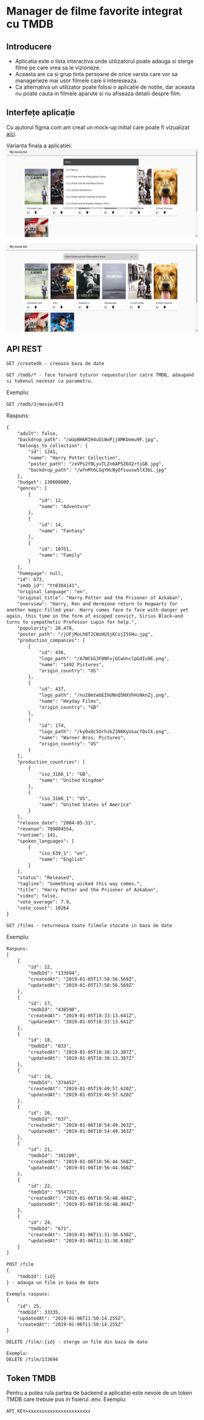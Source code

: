 # Manager de filme favorite integrat cu TMDB

## Introducere

* Aplicatia este o lista interactiva unde utilizatorul poate adauga si sterge filme pe care vrea sa le vizioneze.
* Aceasta are ca si grup tinta persoane de orice varsta care vor sa managerieze mai usor filmele care ii intereseaza.
* Ca alternativa un utilizator poate folosi o aplicatie de notite, dar aceasta nu poate cauta in filmele aparute si nu afiseaza detalii despre film.

## Interfețe aplicație
Cu ajutorul figma.com am creat un mock-up initial care poate fi vizualizat [aici](https://www.figma.com/file/gAUHnUN9Lotf2Kba6eEOYsC9/movies-app?node-id=0%3A1).

Varianta finala a aplicatiei:
![Screenshot 1](https://raw.githubusercontent.com/anaivanov/movies-app/master/screenshots/1.png)

![Screenshot 2](https://raw.githubusercontent.com/anaivanov/movies-app/master/screenshots/2.png)

## API REST

```
GET /createdb - creeaza baza de date
```
```
GET /tmdb/* - face forward tuturor requesturilor catre TMDB, adaugand si tokenul necesar ca parametru.
```
Exemplu:
```
GET /tmdb/3/movie/673
```
Raspuns:
```
{
    "adult": false,
    "backdrop_path": "/wUpBH6RIH4uOiWoPjj8MKUemu9F.jpg",
    "belongs_to_collection": {
        "id": 1241,
        "name": "Harry Potter Collection",
        "poster_path": "/eVPs2Y0LyvTLZn6AP5Z6O2rtiGB.jpg",
        "backdrop_path": "/wfnMt6LGqYHcNyOfsuusw5lX3bL.jpg"
    },
    "budget": 130000000,
    "genres": [
        {
            "id": 12,
            "name": "Adventure"
        },
        {
            "id": 14,
            "name": "Fantasy"
        },
        {
            "id": 10751,
            "name": "Family"
        }
    ],
    "homepage": null,
    "id": 673,
    "imdb_id": "tt0304141",
    "original_language": "en",
    "original_title": "Harry Potter and the Prisoner of Azkaban",
    "overview": "Harry, Ron and Hermione return to Hogwarts for another magic-filled year. Harry comes face to face with danger yet again, this time in the form of escaped convict, Sirius Black—and turns to sympathetic Professor Lupin for help.",
    "popularity": 28.478,
    "poster_path": "/jUFjMoLh8T2CWzHUSjKCojI5SHu.jpg",
    "production_companies": [
        {
            "id": 436,
            "logo_path": "/A7WCkG3F0NFvjGCwUnclpGdIu9E.png",
            "name": "1492 Pictures",
            "origin_country": "US"
        },
        {
            "id": 437,
            "logo_path": "/nu20mtwbEIhUNnQ5NXVhHsNknZj.png",
            "name": "Heyday Films",
            "origin_country": "GB"
        },
        {
            "id": 174,
            "logo_path": "/ky0xOc5OrhzkZ1N6KyUxacfQsCk.png",
            "name": "Warner Bros. Pictures",
            "origin_country": "US"
        }
    ],
    "production_countries": [
        {
            "iso_3166_1": "GB",
            "name": "United Kingdom"
        },
        {
            "iso_3166_1": "US",
            "name": "United States of America"
        }
    ],
    "release_date": "2004-05-31",
    "revenue": 789804554,
    "runtime": 141,
    "spoken_languages": [
        {
            "iso_639_1": "en",
            "name": "English"
        }
    ],
    "status": "Released",
    "tagline": "Something wicked this way comes.",
    "title": "Harry Potter and the Prisoner of Azkaban",
    "video": false,
    "vote_average": 7.9,
    "vote_count": 10264
}
```
```
GET /films - returneaza toate filmele stocate in baza de date
```
Exemplu:
```
Raspuns:
[
    {
        "id": 12,
        "tmdbId": "133694",
        "createdAt": "2019-01-05T17:58:56.569Z",
        "updatedAt": "2019-01-05T17:58:56.569Z"
    },
    {
        "id": 17,
        "tmdbId": "438590",
        "createdAt": "2019-01-05T18:33:13.641Z",
        "updatedAt": "2019-01-05T18:33:13.641Z"
    },
    {
        "id": 18,
        "tmdbId": "833",
        "createdAt": "2019-01-05T18:38:13.387Z",
        "updatedAt": "2019-01-05T18:38:13.387Z"
    },
    {
        "id": 19,
        "tmdbId": "374452",
        "createdAt": "2019-01-05T19:49:57.620Z",
        "updatedAt": "2019-01-05T19:49:57.620Z"
    },
    {
        "id": 20,
        "tmdbId": "637",
        "createdAt": "2019-01-06T10:54:49.363Z",
        "updatedAt": "2019-01-06T10:54:49.363Z"
    },
    {
        "id": 21,
        "tmdbId": "381289",
        "createdAt": "2019-01-06T10:56:44.568Z",
        "updatedAt": "2019-01-06T10:56:44.568Z"
    },
    {
        "id": 22,
        "tmdbId": "554731",
        "createdAt": "2019-01-06T10:56:48.484Z",
        "updatedAt": "2019-01-06T10:56:48.484Z"
    },
    {
        "id": 24,
        "tmdbId": "671",
        "createdAt": "2019-01-06T11:31:30.630Z",
        "updatedAt": "2019-01-06T11:31:30.630Z"
    }
]

```

```
POST /film
{
	"tmdbId": {id}
} - adauga un film in baza de date
```
```
Exemplu raspuns:
{
    "id": 25,
    "tmdbId": 33335,
    "updatedAt": "2019-01-06T11:50:14.255Z",
    "createdAt": "2019-01-06T11:50:14.255Z"
}

```
```
DELETE /film/:{id} - sterge un film din baza de date
```
```
Exemplu:
DELETE /film/133694
```

## Token TMDB
Pentru a putea rula partea de backend a aplicatiei este nevoie de un token TMDB care trebuie pus in fisierul .env.
Exemplu:
```
API_KEY=xxxxxxxxxxxxxxxxxxxxxxx
```
